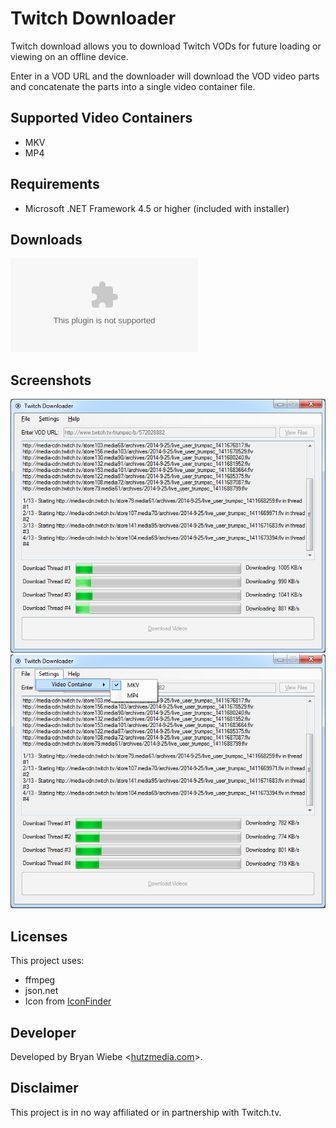 Twitch Downloader
============
Twitch download allows you to download Twitch VODs for future loading or viewing on an offline device.

Enter in a VOD URL and the downloader will download the VOD video parts and concatenate the parts into a single video container file.

## Supported Video Containers
- MKV
- MP4

## Requirements
- Microsoft .NET Framework 4.5 or higher (included with installer)

## Downloads
![Twitch Downloader - v0.9.0 - Windows Installer x86](https://github.com/bcartfall/twitch-downloader/raw/master/downloads/Twitch_Downloader-0.9.0-win-x86-setup.zip)

## Screenshots
![Main Form](https://github.com/bcartfall/twitch-downloader/raw/master/screenshots/screen1-mainform.png)
![Settings](https://github.com/bcartfall/twitch-downloader/raw/master/screenshots/screen2-settings.png)

## Licenses

This project uses:
- ffmpeg 
- json.net
- Icon from [IconFinder](https://www.iconfinder.com/icons/35218/arrow_down_download_icon#size=1)

## Developer
Developed by Bryan Wiebe &lt;[hutzmedia.com](http://hutzmedia.com/)&gt;.

## Disclaimer
This project is in no way affiliated or in partnership with Twitch.tv.